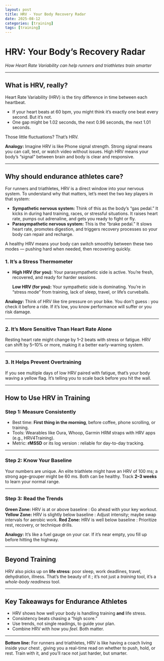 ```yaml
---
layout: post  
title: HRV - Your Body Recovery Radar
date: 2025-08-12
categories: [training]  
tags: [training]  
---
```

# **HRV: Your Body’s Recovery Radar**

*How Heart Rate Variability can help runners and triathletes train smarter*

------

## **What is HRV, really?**

Heart Rate Variability (HRV) is the tiny difference in time between each heartbeat.

- If your heart beats at 60 bpm, you might think it’s exactly one beat every second. But it’s not.
- One gap might be 1.02 seconds, the next 0.96 seconds, the next 1.01 seconds.

Those little fluctuations? That’s HRV.

**Analogy:**
Imagine HRV is like Phone signal strength. Strong signal means you can call, text, or watch video without issues. High HRV means your body’s “signal” between brain and body is clear and responsive.

------

## **Why should endurance athletes care?**

For runners and triathletes, HRV is a direct window into your nervous system. To understand why that matters, let’s meet the two key players in that system:

- **Sympathetic nervous system:** Think of this as the body’s “gas pedal.” It kicks in during hard training, races, or stressful situations. It raises heart rate, pumps out adrenaline, and gets you ready to fight or fly.
- **Parasympathetic nervous system:** This is the “brake pedal.” It slows heart rate, promotes digestion, and triggers recovery processes so your body can repair and recharge.

A healthy HRV means your body can switch smoothly between these two modes — pushing hard when needed, then recovering quickly.

### 1. **It’s a Stress Thermometer**

- **High HRV (for you):** Your parasympathetic side is active. You’re fresh, recovered, and ready for harder sessions.

  **Low HRV (for you):** Your sympathetic side is dominating. You’re in “stress mode” from training, lack of sleep, travel, or life’s curveballs.

**Analogy:**
 Think of HRV like tire pressure on your bike. You don’t guess : you check it before a ride. If it’s low, you know performance will suffer or you risk damage.

------

### 2. **It’s More Sensitive Than Heart Rate Alone**

Resting heart rate might change by 1–2 beats with stress or fatigue. HRV can shift by 5–10% or more, making it a better early-warning system.

------

### 3. **It Helps Prevent Overtraining**

If you see multiple days of low HRV paired with fatigue, that’s your body waving a yellow flag. It’s telling you to scale back before you hit the wall.

------

## **How to Use HRV in Training**

### **Step 1: Measure Consistently**

- Best time: **First thing in the morning**, before coffee, phone scrolling, or training.
- Tools: Wearables like Oura, Whoop, Garmin HRM straps with HRV apps (e.g., HRV4Training).
- Metric: **rMSSD** or its log version : reliable for day-to-day tracking.

------

### **Step 2: Know Your Baseline**

Your numbers are unique. An elite triathlete might have an HRV of 100 ms; a strong age-grouper might be 60 ms. Both can be healthy.
 Track **2–3 weeks** to learn your normal range.

------

### **Step 3: Read the Trends**

**Green Zone:** HRV is at or above baseline : Go ahead with your key workout.
 **Yellow Zone:** HRV is slightly below baseline :  Adjust intensity; maybe swap intervals for aerobic work.
 **Red Zone:** HRV is well below baseline : Prioritize rest, recovery, or technique drills.

**Analogy:**
It’s like a fuel gauge on your car. If it’s near empty, you fill up before hitting the highway.

------

## **Beyond Training**

HRV also picks up on **life stress**: poor sleep, work deadlines, travel, dehydration, illness.
 That’s the beauty of it ; it’s not just a *training* tool, it’s a *whole-body readiness* tool.

------

## **Key Takeaways for Endurance Athletes**

- HRV shows how well your body is handling training **and** life stress.
- Consistency beats chasing a “high score.”
- Use trends, not single readings, to guide your plan.
- Combine HRV with how you *feel*. Both matter.

------

**Bottom line:**
 For runners and triathletes, HRV is like having a coach living inside your chest , giving you a real-time read on whether to push, hold, or rest. Train with it, and you’ll race not just harder, but smarter.

